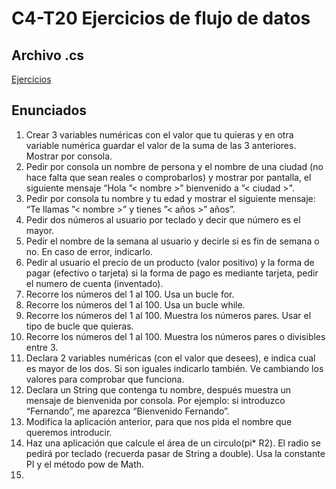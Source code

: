 # C4-T20 Ejercicios de flujo de datos
## Archivo .cs
[Ejercicios](https://github.com/santiarroyave/sao-fe-gc-ejercicios-c4-T20-flujo-de-datos-08-2023/blob/main/T20-Flujo-de-datos/T20-Flujo-de-datos/Main.cs)

## Enunciados
1. Crear 3 variables numéricas con el valor que tu quieras y en otra variable numérica guardar el valor de la suma de las 3 anteriores. Mostrar por consola.
2. Pedir por consola un nombre de persona y el nombre de una ciudad (no hace falta que sean reales o comprobarlos) y mostrar por pantalla, el siguiente mensaje “Hola ”< nombre >” bienvenido a ”< ciudad >".
3. Pedir por consola tu nombre y tu edad y mostrar el siguiente mensaje: “Te llamas ”< nombre >” y tienes ”< años >” años”.
4. Pedir dos números al usuario por teclado y decir que número es el mayor.
5. Pedir el nombre de la semana al usuario y decirle si es fin de semana o no. En caso de error, indicarlo.
6. Pedir al usuario el precio de un producto (valor positivo) y la forma de pagar (efectivo o tarjeta) si la forma de pago es mediante tarjeta, pedir el numero de cuenta (inventado).
7. Recorre los números del 1 al 100. Usa un bucle for.
8. Recorre los números del 1 al 100. Usa un bucle while.
9. Recorre los números del 1 al 100. Muestra los números pares. Usar el tipo de bucle que quieras.
10. Recorre los números del 1 al 100. Muestra los números pares o divisibles entre 3.
11. Declara 2 variables numéricas (con el valor que desees), e indica cual es mayor de los dos. Si son iguales indicarlo también. Ve cambiando los valores para comprobar que funciona.
12. Declara un String que contenga tu nombre, después muestra un mensaje de bienvenida por consola. Por ejemplo: si introduzco “Fernando”, me aparezca “Bienvenido Fernando”.
13. Modifica la aplicación anterior, para que nos pida el nombre que queremos introducir.
14. Haz una aplicación que calcule el área de un circulo(pi* R2). El radio se pedirá por teclado (recuerda pasar de String a double). Usa la constante PI y el método pow de Math.
15. 